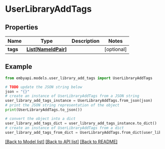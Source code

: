# UserLibraryAddTags


## Properties

Name | Type | Description | Notes
------------ | ------------- | ------------- | -------------
**tags** | [**List[NameIdPair]**](NameIdPair.md) |  | [optional] 

## Example

```python
from embyapi.models.user_library_add_tags import UserLibraryAddTags

# TODO update the JSON string below
json = "{}"
# create an instance of UserLibraryAddTags from a JSON string
user_library_add_tags_instance = UserLibraryAddTags.from_json(json)
# print the JSON string representation of the object
print(UserLibraryAddTags.to_json())

# convert the object into a dict
user_library_add_tags_dict = user_library_add_tags_instance.to_dict()
# create an instance of UserLibraryAddTags from a dict
user_library_add_tags_from_dict = UserLibraryAddTags.from_dict(user_library_add_tags_dict)
```
[[Back to Model list]](../README.md#documentation-for-models) [[Back to API list]](../README.md#documentation-for-api-endpoints) [[Back to README]](../README.md)


